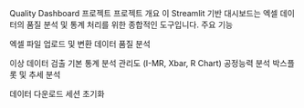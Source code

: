 Quality Dashboard 프로젝트
프로젝트 개요
이 Streamlit 기반 대시보드는 엑셀 데이터의 품질 분석 및 통계 처리를 위한 종합적인 도구입니다.
주요 기능

엑셀 파일 업로드 및 변환
데이터 품질 분석

이상 데이터 검출
기본 통계 분석
관리도 (I-MR, Xbar, R Chart)
공정능력 분석
박스플롯 및 추세 분석


데이터 다운로드
세션 초기화